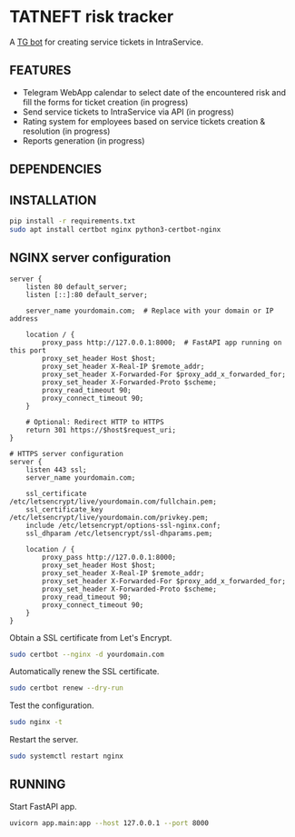 # TATNEFT risk tracker

A [TG bot]() for creating service tickets in IntraService.

## FEATURES

* Telegram WebApp calendar to select date of the encountered risk and fill the forms for ticket creation (in progress)
* Send service tickets to IntraService via API (in progress)
* Rating system for employees based on service tickets creation & resolution (in progress)
* Reports generation (in progress)

## DEPENDENCIES



## INSTALLATION
```bash
pip install -r requirements.txt
sudo apt install certbot nginx python3-certbot-nginx
```


## NGINX server configuration
```nginx
server {
    listen 80 default_server;
    listen [::]:80 default_server;

    server_name yourdomain.com;  # Replace with your domain or IP address

    location / {
        proxy_pass http://127.0.0.1:8000;  # FastAPI app running on this port
        proxy_set_header Host $host;
        proxy_set_header X-Real-IP $remote_addr;
        proxy_set_header X-Forwarded-For $proxy_add_x_forwarded_for;
        proxy_set_header X-Forwarded-Proto $scheme;
        proxy_read_timeout 90;
        proxy_connect_timeout 90;
    }

    # Optional: Redirect HTTP to HTTPS
    return 301 https://$host$request_uri;
}

# HTTPS server configuration
server {
    listen 443 ssl;
    server_name yourdomain.com;

    ssl_certificate /etc/letsencrypt/live/yourdomain.com/fullchain.pem;
    ssl_certificate_key /etc/letsencrypt/live/yourdomain.com/privkey.pem;
    include /etc/letsencrypt/options-ssl-nginx.conf;
    ssl_dhparam /etc/letsencrypt/ssl-dhparams.pem;

    location / {
        proxy_pass http://127.0.0.1:8000;
        proxy_set_header Host $host;
        proxy_set_header X-Real-IP $remote_addr;
        proxy_set_header X-Forwarded-For $proxy_add_x_forwarded_for;
        proxy_set_header X-Forwarded-Proto $scheme;
        proxy_read_timeout 90;
        proxy_connect_timeout 90;
    }
}
```

Obtain a SSL certificate from Let's Encrypt.
```bash
sudo certbot --nginx -d yourdomain.com
```

Automatically renew the SSL certificate.
```bash
sudo certbot renew --dry-run
```

Test the configuration.
```bash
sudo nginx -t
```

Restart the server.
```bash
sudo systemctl restart nginx
```


## RUNNING
Start FastAPI app.
```bash
uvicorn app.main:app --host 127.0.0.1 --port 8000
```